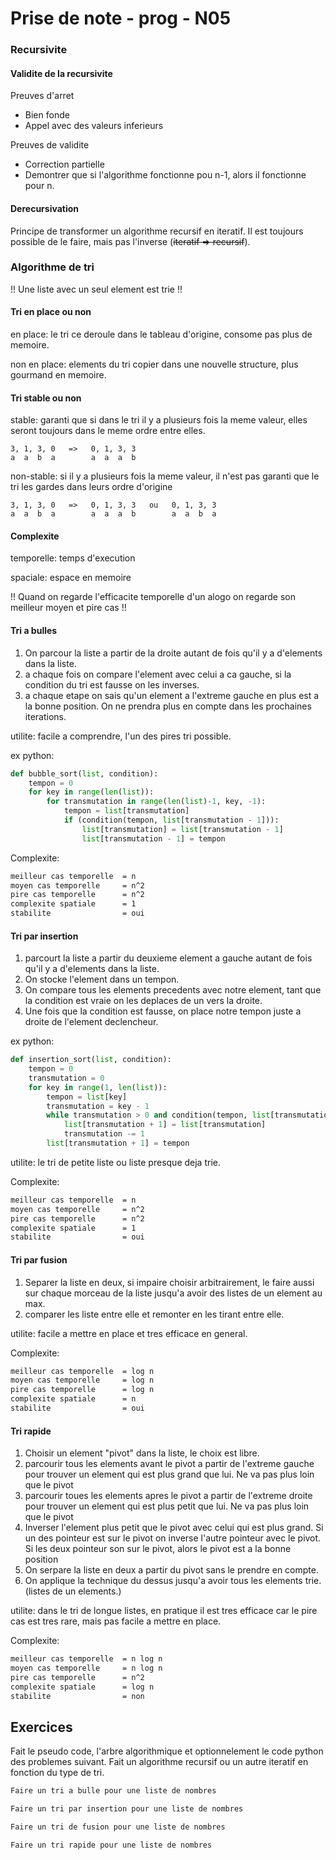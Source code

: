 
# Prise de note - prog - N05

### Recursivite

#### Validite de la recursivite

Preuves d'arret
- Bien fonde
- Appel avec des valeurs inferieurs

Preuves de validite
- Correction partielle
- Demontrer que si l'algorithme fonctionne pou n-1, alors il fonctionne pour n.

#### Derecursivation

Principe de transformer un algorithme recursif en iteratif.
Il est toujours possible de le faire, mais pas l'inverse (~~iteratif => recursif~~).

### Algorithme de tri

!! Une liste avec un seul element est trie !!

#### Tri en place ou non

en place: le tri ce deroule dans le tableau d'origine, consome pas plus de memoire.

non en place: elements du tri copier dans une nouvelle structure, plus gourmand en memoire.

#### Tri stable ou non

stable: garanti que si dans le tri il y a plusieurs fois la meme valeur, elles seront toujours dans le meme ordre entre elles.

```
3, 1, 3, 0   =>   0, 1, 3, 3
a  a  b  a        a  a  a  b
```

non-stable: si il y a plusieurs fois la meme valeur, il n'est pas garanti que le tri les gardes dans leurs ordre d'origine
```
3, 1, 3, 0   =>   0, 1, 3, 3   ou   0, 1, 3, 3
a  a  b  a        a  a  a  b        a  a  b  a
```

#### Complexite

temporelle: temps d'execution

spaciale: espace en memoire

!! Quand on regarde l'efficacite temporelle d'un alogo on regarde son meilleur moyen et pire cas !!

#### Tri a bulles

1. On parcour la liste a partir de la droite autant de fois qu'il y a d'elements dans la liste.
2. a chaque fois on compare l'element avec celui a ca gauche, si la condition du tri est fausse on les inverses.
3. a chaque etape on sais qu'un element a l'extreme gauche en plus est a la bonne position. On ne prendra plus en compte dans les prochaines iterations.

utilite: facile a comprendre, l'un des pires tri possible.

ex python:
```py
def bubble_sort(list, condition):
    tempon = 0
    for key in range(len(list)):
        for transmutation in range(len(list)-1, key, -1):
            tempon = list[transmutation]
            if (condition(tempon, list[transmutation - 1])):
                list[transmutation] = list[transmutation - 1]
                list[transmutation - 1] = tempon
```

Complexite:
```txt
meilleur cas temporelle  = n
moyen cas temporelle     = n^2
pire cas temporelle      = n^2
complexite spatiale      = 1
stabilite                = oui
```

#### Tri par insertion

1. parcourt la liste a partir du deuxieme element a gauche autant de fois qu'il y a d'elements dans la liste.
2. On stocke l'element dans un tempon.
3. On compare tous les elements precedents avec notre element, tant que la condition est vraie on les deplaces de un vers la droite.
4. Une fois que la condition est fausse, on place notre tempon juste a droite de l'element declencheur.

ex python:
```py
def insertion_sort(list, condition):
    tempon = 0
    transmutation = 0
    for key in range(1, len(list)):
        tempon = list[key]
        transmutation = key - 1
        while transmutation > 0 and condition(tempon, list[transmutation]):
            list[transmutation + 1] = list[transmutation]
            transmutation -= 1
        list[transmutation + 1] = tempon
```

utilite: le tri de petite liste ou liste presque deja trie.

Complexite:
```txt
meilleur cas temporelle  = n
moyen cas temporelle     = n^2
pire cas temporelle      = n^2
complexite spatiale      = 1
stabilite                = oui
```

#### Tri par fusion

1. Separer la liste en deux, si impaire choisir arbitrairement, le faire aussi sur chaque morceau de la liste jusqu'a avoir des listes de un element au max.
2. comparer les liste entre elle et remonter en les tirant entre elle.

utilite: facile a mettre en place et tres efficace en general.

Complexite:
```txt
meilleur cas temporelle  = log n
moyen cas temporelle     = log n
pire cas temporelle      = log n
complexite spatiale      = n
stabilite                = oui
```

#### Tri rapide

1. Choisir un element "pivot" dans la liste, le choix est libre.
2. parcourir tous les elements avant le pivot a partir de l'extreme gauche pour trouver un element qui est plus grand que lui. Ne va pas plus loin que le pivot
3. parcourir toues les elements apres le pivot a partir de l'extreme droite pour trouver un element qui est plus petit que lui. Ne va pas plus loin que le pivot
4. Inverser l'element plus petit que le pivot avec celui qui est plus grand. Si un des pointeur est sur le pivot on inverse l'autre pointeur avec le pivot. Si les deux pointeur son sur le pivot, alors le pivot est a la bonne position
5. On serpare la liste en deux a partir du pivot sans le prendre en compte.
6. On applique la technique du dessus jusqu'a avoir tous les elements trie. (listes de un elements.)

utilite: dans le tri de longue listes, en pratique il est tres efficace car le pire cas est tres rare, mais pas facile a mettre en place.

Complexite:
```txt
meilleur cas temporelle  = n log n
moyen cas temporelle     = n log n
pire cas temporelle      = n^2
complexite spatiale      = log n
stabilite                = non
```

## Exercices

Fait le pseudo code, l'arbre algorithmique et optionnelement le code python des problemes suivant. Fait un algorithme recursif ou un autre iteratif en fonction du type de tri.

```txt
Faire un tri a bulle pour une liste de nombres
```

```txt
Faire un tri par insertion pour une liste de nombres
```

```txt
Faire un tri de fusion pour une liste de nombres
```

```txt
Faire un tri rapide pour une liste de nombres
```
